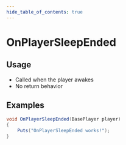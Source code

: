 ```yaml
---
hide_table_of_contents: true
---
```


# OnPlayerSleepEnded

## Usage

* Called when the player awakes
* No return behavior

## Examples

```csharp title=""
void OnPlayerSleepEnded(BasePlayer player)
{
    Puts("OnPlayerSleepEnded works!");
}
```
